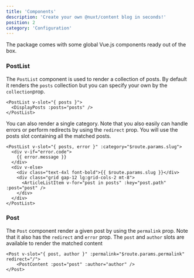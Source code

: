 ```yaml
---
title: 'Components'
description: 'Create your own @nuxt/content blog in seconds!'
position: 2
category: 'Configuration'
---
```

The package comes with some global Vue.js components ready out of the box.

### PostList

The `PostList` component is used to render a collection of posts. By default it renders the `posts` collection but you can specify your own by the `collection`prop.

```vue
<PostList v-slot="{ posts }">
  <DisplayPosts :posts="posts" />
</PostList>
```
You can also render a single category. Note that you also easily can handle errors or perform redirects by using the `redirect` prop.
You will use the posts slot containing all the matched posts.

```vue
<PostList v-slot="{ posts, error }" :category="$route.params.slug">
  <div v-if="error.code">
    {{ error.message }}
  </div>
  <div v-else>
    <div class="text-4xl font-bold">{{ $route.params.slug }}</div>
    <div class="grid gap-12 lg:grid-cols-2 mt-8">
      <ArticleListItem v-for="post in posts" :key="post.path" :post="post" />
    </div>
  </div>
</PostList>
```

### Post

The `Post` component render a given post by using the `permalink` prop. Note that it also has the `redirect` and `error` prop.
The `post` and `author` slots are available to render the matched content

```vue
<Post v-slot="{ post, author }" :permalink="$route.params.permalink" redirect="/">
    <PostContent :post="post" :author="author" />
</Post>
```
